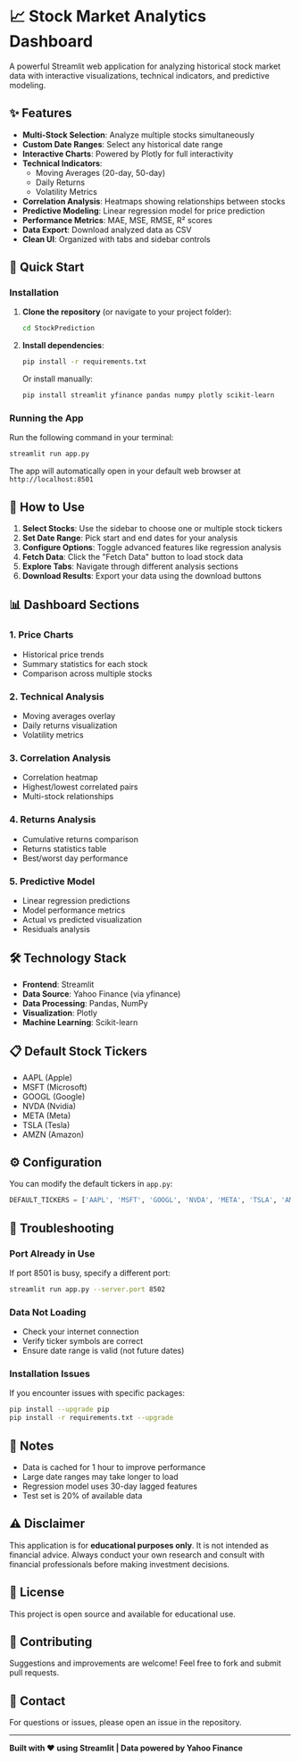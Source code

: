 # 📈 Stock Market Analytics Dashboard

A powerful Streamlit web application for analyzing historical stock market data with interactive visualizations, technical indicators, and predictive modeling.

## ✨ Features

- **Multi-Stock Selection**: Analyze multiple stocks simultaneously
- **Custom Date Ranges**: Select any historical date range
- **Interactive Charts**: Powered by Plotly for full interactivity
- **Technical Indicators**:
  - Moving Averages (20-day, 50-day)
  - Daily Returns
  - Volatility Metrics
- **Correlation Analysis**: Heatmaps showing relationships between stocks
- **Predictive Modeling**: Linear regression model for price prediction
- **Performance Metrics**: MAE, MSE, RMSE, R² scores
- **Data Export**: Download analyzed data as CSV
- **Clean UI**: Organized with tabs and sidebar controls

## 🚀 Quick Start

### Installation

1. **Clone the repository** (or navigate to your project folder):
   ```bash
   cd StockPrediction
   ```

2. **Install dependencies**:
   ```bash
   pip install -r requirements.txt
   ```

   Or install manually:
   ```bash
   pip install streamlit yfinance pandas numpy plotly scikit-learn
   ```

### Running the App

Run the following command in your terminal:

```bash
streamlit run app.py
```

The app will automatically open in your default web browser at `http://localhost:8501`

## 📖 How to Use

1. **Select Stocks**: Use the sidebar to choose one or multiple stock tickers
2. **Set Date Range**: Pick start and end dates for your analysis
3. **Configure Options**: Toggle advanced features like regression analysis
4. **Fetch Data**: Click the "Fetch Data" button to load stock data
5. **Explore Tabs**: Navigate through different analysis sections
6. **Download Results**: Export your data using the download buttons

## 📊 Dashboard Sections

### 1. Price Charts
- Historical price trends
- Summary statistics for each stock
- Comparison across multiple stocks

### 2. Technical Analysis
- Moving averages overlay
- Daily returns visualization
- Volatility metrics

### 3. Correlation Analysis
- Correlation heatmap
- Highest/lowest correlated pairs
- Multi-stock relationships

### 4. Returns Analysis
- Cumulative returns comparison
- Returns statistics table
- Best/worst day performance

### 5. Predictive Model
- Linear regression predictions
- Model performance metrics
- Actual vs predicted visualization
- Residuals analysis

## 🛠️ Technology Stack

- **Frontend**: Streamlit
- **Data Source**: Yahoo Finance (via yfinance)
- **Data Processing**: Pandas, NumPy
- **Visualization**: Plotly
- **Machine Learning**: Scikit-learn

## 📋 Default Stock Tickers

- AAPL (Apple)
- MSFT (Microsoft)
- GOOGL (Google)
- NVDA (Nvidia)
- META (Meta)
- TSLA (Tesla)
- AMZN (Amazon)

## ⚙️ Configuration

You can modify the default tickers in `app.py`:

```python
DEFAULT_TICKERS = ['AAPL', 'MSFT', 'GOOGL', 'NVDA', 'META', 'TSLA', 'AMZN']
```

## 🔧 Troubleshooting

### Port Already in Use
If port 8501 is busy, specify a different port:
```bash
streamlit run app.py --server.port 8502
```

### Data Not Loading
- Check your internet connection
- Verify ticker symbols are correct
- Ensure date range is valid (not future dates)

### Installation Issues
If you encounter issues with specific packages:
```bash
pip install --upgrade pip
pip install -r requirements.txt --upgrade
```

## 📝 Notes

- Data is cached for 1 hour to improve performance
- Large date ranges may take longer to load
- Regression model uses 30-day lagged features
- Test set is 20% of available data

## ⚠️ Disclaimer

This application is for **educational purposes only**. It is not intended as financial advice. Always conduct your own research and consult with financial professionals before making investment decisions.

## 📄 License

This project is open source and available for educational use.

## 🤝 Contributing

Suggestions and improvements are welcome! Feel free to fork and submit pull requests.

## 📧 Contact

For questions or issues, please open an issue in the repository.

---

**Built with ❤️ using Streamlit | Data powered by Yahoo Finance**
